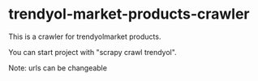 # trendyol-market-products-crawler

This is a crawler for trendyolmarket products.

You can start project with  "scrapy crawl trendyol".

Note: urls can be changeable
